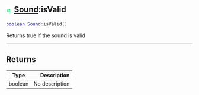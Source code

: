 ## ![client](.gitbook/assets/client.png) [Sound](./readme/Sound/README.md):isValid

```lua
boolean Sound:isValid()
```

Returns true if the sound is valid

------
## Returns

| Type   | Description |
| ------ | ----------: |
| boolean | No description |

